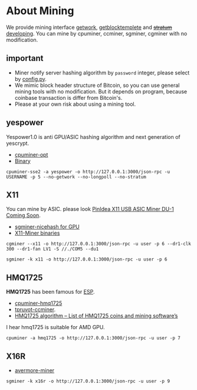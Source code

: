 About Mining
====
We provide mining interface
[getwork](https://en.bitcoin.it/wiki/Getwork), 
[getblocktemplete](https://en.bitcoin.it/wiki/Getblocktemplate) and
[~~stratum~~ developing](/bc4py/user/stratum).
You can mine by cpuminer, ccminer, sgminer, cgminer with no modification.

important
----
* Miner notify server hashing algorithm by `password` integer, please select by [config.py](/bc4py/config.py).
* We mimic block header structure of Bitcoin, so you can use general mining tools with no modification.
But it depends on program, because coinbase transaction is differ from Bitcoin's.
* Please at your own risk about using a mining tool.

yespower
----
Yespower1.0 is anti GPU/ASIC hashing algorithm and next generation of yescrypt.
* [cpuminer-opt](https://github.com/bellflower2015/cpuminer-opt)
* [Binary](https://github.com/bellflower2015/cpuminer-opt/releases)

```commandline
cpuminer-sse2 -a yespower -o http://127.0.0.1:3000/json-rpc -u USERNAME -p 5 --no-getwork --no-longpoll --no-stratum
```

X11
----
You can mine by ASIC.
please look [PinIdea X11 USB ASIC Miner DU-1 Coming Soon](https://cryptomining-blog.com/tag/x11-miner-du-1/).
* [sgminer-nicehash for GPU](https://github.com/nicehash/sgminer)
* [X11-Miner binaries](https://github.com/stellawxo/X11-Miner)

```commandline
cgminer --x11 -o http://127.0.0.1:3000/json-rpc -u user -p 6 --dr1-clk 300 --dr1-fan LV1 -S //./COM5 --du1
```

```commandline
sgminer -k x11 -o http://127.0.0.1:3000/json-rpc -u user -p 6
```

HMQ1725
----
**HMQ1725** has been famous for [ESP](https://github.com/CryptoCoderz/Espers).
* [cpuminer-hmq1725](https://github.com/CryptoCoderz/cpuminer-hmq1725)
* [tpruvot-ccminer](https://github.com/tpruvot/ccminer).
* [HMQ1725 algorithm – List of HMQ1725 coins and mining software’s](https://coinguides.org/hmq1725-algorithm-coins-miner/)

I hear hmq1725 is suitable for AMD GPU.
```commandline
cpuminer -a hmq1725 -o http://127.0.0.1:3000/json-rpc -u user -p 7
```

X16R
----
* [avermore-miner](https://github.com/brian112358/avermore-miner)
```commandline
sgminer -k x16r -o http://127.0.0.1:3000/json-rpc -u user -p 9
```
